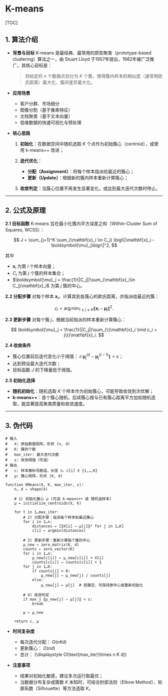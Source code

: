 # K-means
[TOC]

## 1. 算法介绍

   * **背景与目标**
     K-means 是最经典、最常用的原型聚类（prototype-based clustering）算法之一，由 Stuart Lloyd 于1957年提出，1982年被广泛推广。其核心目标是：

     > 将给定的 $n$ 个数据点划分为 $K$ 个簇，使得簇内样本的相似度（通常用欧氏距离）最大化、簇间差异最大化。

   * **应用场景**

     * 客户分群、市场细分
     * 图像分割（基于像素特征）
     * 文档聚类（基于文本向量）
     * 低维数据的快速可视化与预处理

   * **核心思路**

     1. **初始化**：在数据空间中随机选取 $K$ 个点作为初始簇心（centroid），或使用 k-means++ 改进；
     2. **迭代优化**：

        * **分配（Assignment）**：将每个样本指派给最近的簇心；
        * **更新（Update）**：根据新的簇内样本重新计算簇心；
     3. **收敛判定**：当簇心位置不再发生显著变化，或达到最大迭代次数时停止。

---

## 2. 公式及原理

   **2.1 目标函数**
   K-means 旨在最小化簇内平方误差之和（Within-Cluster Sum of Squares, WCSS）：

   $$
     J = \sum_{j=1}^K \sum_{\mathbf{x}_i \in C_j} \bigl\|\mathbf{x}_i - \boldsymbol{\mu}_j\bigr\|^2,
   $$

   其中

   * $\mathbf{x}_i$ 为第 $i$ 个样本向量；
   * $C_j$ 为第 $j$ 个簇的样本集合；
   * $\boldsymbol{\mu}_j = \frac{1}{|C_j|}\sum_{\mathbf{x}_i\in C_j}\mathbf{x}_i$ 为第 $j$ 簇的中心。

   **2.2 分配步骤**
   对每个样本 $\mathbf{x}_i$，计算其到各簇心的欧氏距离，并指派给最近的簇：

   $$
     c_i = \arg\min_{1 \le j \le K} \|\mathbf{x}_i - \boldsymbol{\mu}_j\|^2.
   $$

   **2.3 更新步骤**
   对每个簇 $j$，根据当前指派的样本重新计算簇心：

   $$
     \boldsymbol{\mu}_j = \frac{1}{|C_j|}\sum_{\{\mathbf{x}_i \mid c_i = j\}}\mathbf{x}_i.
   $$

   **2.4 收敛条件**

   * 簇心位置前后迭代变化小于阈值：$\|\boldsymbol{\mu}_j^{(t)} - \boldsymbol{\mu}_j^{(t-1)}\| < \varepsilon$；
   * 达到预设最大迭代次数；
   * 目标函数 $J$ 的下降量低于阈值。

   **2.5 初始化选择**

   * **随机初始化**：随机选取 $K$ 个样本作为初始簇心，可能导致收敛到次优解；
   * **k-means++**：首个簇心随机，后续簇心按与已有簇心距离平方加权随机选取，能显著提高聚类质量和收敛速度。

---

## 3. 伪代码

```text
# 输入
#   X: 原始数据矩阵，形状 (n, d)
#   K: 簇的个数
#   max_iter: 最大迭代次数
#   ε: 收敛阈值（可选）
# 输出
#   c: 样本簇标号数组，长度 n，c[i] ∈ {1,…,K}
#   μ: 簇心矩阵，形状 (K, d)

function KMeans(X, K, max_iter, ε):
    n, d ← shape(X)

    # 1) 初始化簇心 μ (可选 k-means++ 或 随机选样本)
    μ ← initialize_centroids(X, K)

    for t in 1…max_iter:
        # 2) 分配步骤：指派每个样本到最近簇心
        for i in 1…n:
            distances ← [‖X[i] − μ[j]‖² for j in 1…K]
            c[i] ← argmin(distances)

        # 3) 更新步骤：重新计算每个簇的中心
        μ_new ← zero_matrix(K, d)
        counts ← zero_vector(K)
        for i in 1…n:
            μ_new[c[i]] ← μ_new[c[i]] + X[i]
            counts[c[i]] ← counts[c[i]] + 1
        for j in 1…K:
            if counts[j] > 0:
                μ_new[j] ← μ_new[j] / counts[j]
            else:
                μ_new[j] ← μ[j]  # 若簇空，可保持原中心或重新初始化

        # 4) 收敛判定
        if max_j ‖μ_new[j] − μ[j]‖ < ε:
            break

        μ ← μ_new

    return c, μ
```

* **时间复杂度**

  * 每次迭代分配： $O(n K d)$
  * 更新簇心： $O(n d)$
  * 总计： \(\displaystyle O(\text{max\_iter}\times n K d)\)

* **注意事项**

  * 结果对初始化敏感，建议多次运行取最优；
  * 当数据分布复杂或簇数 $K$ 未知时，可结合肘部法则（Elbow Method）、轮廓系数（Silhouette）等方法选取 $K$。
